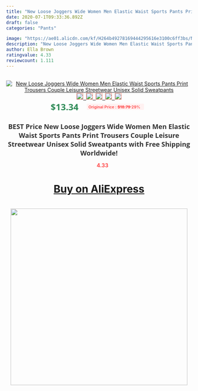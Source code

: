 ```yaml
---
title: "New Loose Joggers Wide Women Men Elastic Waist Sports Pants Print Trousers Couple Leisure Streetwear Unisex Solid Sweatpants"
date: 2020-07-1T09:33:36.892Z
draft: false
categories: "Pants"

image: "https://ae01.alicdn.com/kf/H264b49278169444295616e3100c6ff3bs/New-Loose-Joggers-Wide-Women-Men-Elastic-Waist-Sports-Pants-Print-Trousers-Couple-Leisure-Streetwear-Unisex.jpg"
description: "New Loose Joggers Wide Women Men Elastic Waist Sports Pants Print Trousers Couple Leisure Streetwear Unisex Solid Sweatpants"
author: Ella Brown
ratingvalue: 4.33
reviewcount: 1.111
---
```

<br>
<div style="text-align: center;">
<a href="https://s.click.aliexpress.com/e/_A6RXqz" target="_blank" rel="nofollow noopener noreferrer"><img alt="New Loose Joggers Wide Women Men Elastic Waist Sports Pants Print Trousers Couple Leisure Streetwear Unisex Solid Sweatpants" class="magnifier-image" src="https://ae01.alicdn.com/kf/H264b49278169444295616e3100c6ff3bs/New-Loose-Joggers-Wide-Women-Men-Elastic-Waist-Sports-Pants-Print-Trousers-Couple-Leisure-Streetwear-Unisex.jpg_640x640.jpg">
<br>
<img style="border:1px solid salmon" src="https://ae01.alicdn.com/kf/H264b49278169444295616e3100c6ff3bs/New-Loose-Joggers-Wide-Women-Men-Elastic-Waist-Sports-Pants-Print-Trousers-Couple-Leisure-Streetwear-Unisex.jpg_120x120.jpg">&nbsp;&nbsp;<img style="border:1px solid salmon" src="https://ae01.alicdn.com/kf/H82306f70659f4d7b9ce233d1dad9892bs/New-Loose-Joggers-Wide-Women-Men-Elastic-Waist-Sports-Pants-Print-Trousers-Couple-Leisure-Streetwear-Unisex.jpg_120x120.jpg">&nbsp;&nbsp;<img style="border:1px solid salmon" src="https://ae01.alicdn.com/kf/H206ccce3eee54ebda64c0dc1496c17bbY/New-Loose-Joggers-Wide-Women-Men-Elastic-Waist-Sports-Pants-Print-Trousers-Couple-Leisure-Streetwear-Unisex.jpg_120x120.jpg">&nbsp;&nbsp;<img style="border:1px solid salmon" src="https://ae01.alicdn.com/kf/H07fbfb4260aa4158898cb0bd94d78ef14/New-Loose-Joggers-Wide-Women-Men-Elastic-Waist-Sports-Pants-Print-Trousers-Couple-Leisure-Streetwear-Unisex.jpg_120x120.jpg">&nbsp;&nbsp;<img style="border:1px solid salmon" src="https://ae01.alicdn.com/kf/H624d5e6c8e0c48f3ba0f92cc1ac7a349V/New-Loose-Joggers-Wide-Women-Men-Elastic-Waist-Sports-Pants-Print-Trousers-Couple-Leisure-Streetwear-Unisex.jpg_120x120.jpg"></a></div><br0>
<div style="text-align: center;"><span style="background-color: white; border: 0px; box-sizing: border-box; color: seagreen; display: inline-block; font-family: &quot;open sans&quot; , &quot;arial&quot; , &quot;helvetica&quot; , sans-serif , &quot;heiti&quot;; font-size: 24px; font-stretch: inherit; font-weight: 700; line-height: inherit; margin: 0px 10px 0px 0px; padding: 0px; vertical-align: middle;">$13.34 </span>
<span style="background: rgb(255 , 241 , 241); border-radius: 3px; border: 0px; box-sizing: border-box; color: #ff4747; display: inline-block; font-family: inherit; font-size: 12px; font-stretch: inherit; font-style: inherit; font-variant: inherit; font-weight: 600; line-height: inherit; margin: 0px; padding: 2px 5px; transform: scale(0.9); vertical-align: middle;">Original Price : <b style="text-decoration: line-through;">$18.79 </b> 29%&nbsp;&nbsp;</span></div>
<h1 style="color: #333333; display: inline-block; font-family: &quot;open sans&quot; , &quot;arial&quot; , &quot;helvetica&quot; , sans-serif , &quot;heiti&quot;; font-size: 18px; font-stretch: inherit; font-weight: 700; text-align: center;">BEST Price New Loose Joggers Wide Women Men Elastic Waist Sports Pants Print Trousers Couple Leisure Streetwear Unisex Solid Sweatpants with Free Shipping Worldwide!</h1>
<div style="color: #ff4747; text-align: center;">
<img src="https://4.bp.blogspot.com/-M0ZcTcb-5uY/XleCXlxnR4I/AAAAAAAAAEc/OrjgMkXV1oMQFaCRZj5HQwOCBcu3w1FegCPcBGAYYCw/s1600/star.png" style="height: 15px;">&nbsp;<b>4.33</b></div>
<div class="button_cont" align="center"><a class="buynow_a" href="https://s.click.aliexpress.com/e/_A6RXqz" target="_blank" rel="nofollow noopener noreferrer"><H1>Buy on AliExpress</H1></a></div><br>
<div class="separator" style="clear: both; text-align: center;">
<img src="https://lh3.googleusercontent.com/-pTy5HemUv9M/XlePHvY0dAI/AAAAAAAAAE4/0nX5iRUoIWY8eMW9Dpxeirr157OZliDIgCLcBGAsYHQ/s1600/badge.gif" width="480">
</div>
